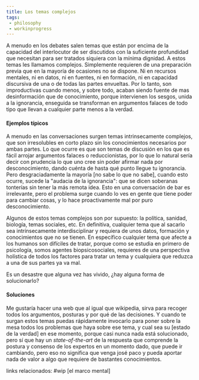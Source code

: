 ```yaml
---
title: Los temas complejos
tags:  
 - philosophy
 - workinprogress
---
```


A menudo en los debates salen temas que están por encima de la capacidad del interlocutor de ser discutidos con la suficiente profundidad que necesitan para ser tratados siquiera con la mínima dignidad. A estos temas les llamamos complejos. Simplemente requieren de una preparación previa que en la mayoría de ocasiones no se dispone. Ni en recursos mentales, ni en datos, ni en fuentes, ni en formación, ni en capacidad discursiva de una o de todas las partes envueltas. Por lo tanto, son improductivas cuando menos, y sobre todo, acaban siendo fuente de mas desinformación que de conocimiento, porque intervienen los sesgos, unida a la ignorancia, enseguida se transforman en argumentos falaces de todo tipo que llevan a cualquier parte menos a la verdad.

#### Ejemplos típicos  
A menudo en las conversaciones surgen temas intrinsecamente complejos, que son irresolubles en corto plazo sin los conocimientos necesarios por ambas partes. Lo que ocurre es que son temas de discusión en los que es fácil arrojar argumentos falaces o reduccionistas, por lo que lo natural sería decir con prudencia lo que uno cree sin poder afirmar nada por desconocimiento, dando cuénta de hasta qué punto llegue tu ignorancia. Pero desgraciadamente la mayoría [no sabe lo que no sabe], cuando esto ocurre, sucede la "audacia de la ignorancia": que se dicen soberanas tonterías sin tener la más remota idea. Esto en una conversación de bar es irrelevante, pero el problema surge cuando lo ves en gente que tiene poder para cambiar cosas, y lo hace proactivamente mal por puro desconocimiento.  

Algunos de estos temas complejos son por supuesto: la política, sanidad, biología, temas sociales, etc. En definitiva, cualquier tema que al sacarlo sea intrínsecamente interdisciplinar y requiera de unos datos, formación y conocimientos que no se tienen. En específico cualquier tema que afecte a los humanos son difíciles de tratar, porque como se estudia en primero de psicología, somos agentes biopsicosociales, requieres de una perspectiva holística de todos los factores para tratar un tema y cualquiera que reduzca a una de sus partes ya va mal.

Es un desastre que alguna vez has vivido, ¿hay alguna forma de solucionarlo?  

#### Soluciones

Me gustaría hacer una web que al igual que wikipedia, sirva para recoger todos los argumentos, posturas y por qué de las decisiones. Y cuando te surgan estos temas puedas rápidamente invocarlo para poner sobre la mesa todos los problemas que haya sobre ese tema, y cual sea su [estado de la verdad] en ese momento, porque casi nunca nada está solucionado, pero sí que hay un *state-of-the-art* de la respuesta que comprende la postura y consenso de los expertos en un momento dado, que puede ir cambiando, pero eso no significa que venga josé paco y pueda aportar nada de valor a algo que requiere de bastantes conocimientos.

links relacionados: #wip
[el marco mental]